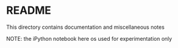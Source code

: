 # README

This directory contains documentation and miscellaneous notes

NOTE: the iPython notebook here os used for experimentation only
